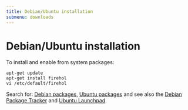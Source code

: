 ```yaml
---
title: Debian/Ubuntu installation
submenu: downloads
---
```


Debian/Ubuntu installation
==========================

To install and enable from system packages:

~~~~ {.programlisting}
apt-get update
apt-get install firehol
vi /etc/default/firehol
~~~~

Search for: [Debian
packages](http://packages.debian.org/search?keywords=firehol), [Ubuntu
packages](http://packages.ubuntu.com/search?keywords=firehol) and see
also the [Debian Package
Tracker](https://tracker.debian.org/pkg/firehol) and [Ubuntu
Launchpad](https://launchpad.net/ubuntu/+source/firehol).
